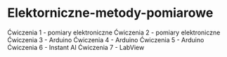 # Elektorniczne-metody-pomiarowe
Ćwiczenia 1 - pomiary elektroniczne
Ćwiczenia 2 - pomiary elektroniczne
Ćwiczenia 3 - Arduino
Ćwiczenia 4 - Arduino
Ćwiczenia 5 - Arduino
Ćwiczenia 6 - Instant AI
Ćwiczenia 7 - LabView

